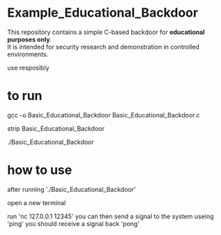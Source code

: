 # Example_Educational_Backdoor

This repository contains a simple C-based backdoor for **educational purposes only**.  
It is intended for security research and demonstration in controlled environments.

use resposibly

# to run
gcc -o Basic_Educational_Backdoor Basic_Educational_Backdoor.c

strip Basic_Educational_Backdoor

./Basic_Educational_Backdoor

# how to use
after running './Basic_Educational_Backdoor'

open a new terminal

run 'nc 127.0.0.1 12345'
you can then send a signal to the system useing 'ping'
you should receive a signal back 'pong'
